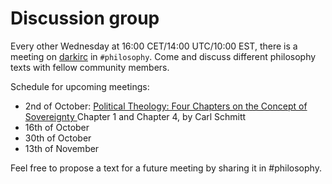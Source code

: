 # Discussion group

Every other Wednesday at 16:00 CET/14:00 UTC/10:00 EST, there is a meeting on 
[darkirc](https://darkrenaissance.github.io/darkfi/misc/darkirc/darkirc.html) in 
`#philosophy`.  Come and discuss different philosophy texts with fellow
community members.

Schedule for upcoming meetings: 

* 2nd of October: [Political Theology: Four Chapters on the Concept of Sovereignty ](https://anarch.cc/uploads/carl-schmitt/political-theology.pdf) Chapter 1 and Chapter 4, by Carl Schmitt
* 16th of October
* 30th of October
* 13th of November

Feel free to propose a text for a future meeting by sharing it in #philosophy.


